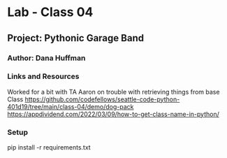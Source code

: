 # Lab - Class 04

## Project: Pythonic Garage Band

### Author: Dana Huffman

### Links and Resources

Worked for a bit with TA Aaron on trouble with retrieving things from base Class
https://github.com/codefellows/seattle-code-python-401d19/tree/main/class-04/demo/dog-pack
https://appdividend.com/2022/03/09/how-to-get-class-name-in-python/

### Setup

pip install -r requirements.txt
